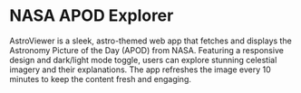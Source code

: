 # NASA APOD Explorer
 AstroViewer is a sleek, astro-themed web app that fetches and displays the Astronomy Picture of the Day (APOD) from NASA. Featuring a responsive design and dark/light mode toggle, users can explore stunning celestial imagery and their explanations. The app refreshes the image every 10 minutes to keep the content fresh and engaging.
